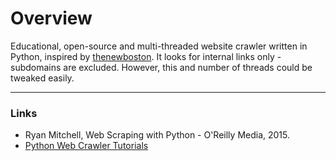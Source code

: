 # Overview

Educational, open-source and multi-threaded website crawler written in Python, inspired by [thenewboston](https://github.com/buckyroberts/Spider). It looks for internal links only - subdomains are excluded. However, this and number of threads could be tweaked easily.

***

### Links

- Ryan Mitchell, Web Scraping with Python - O'Reilly Media, 2015.
- [Python Web Crawler Tutorials](https://www.youtube.com/playlist?list=PL6gx4Cwl9DGA8Vys-f48mAH9OKSUyav0q)

